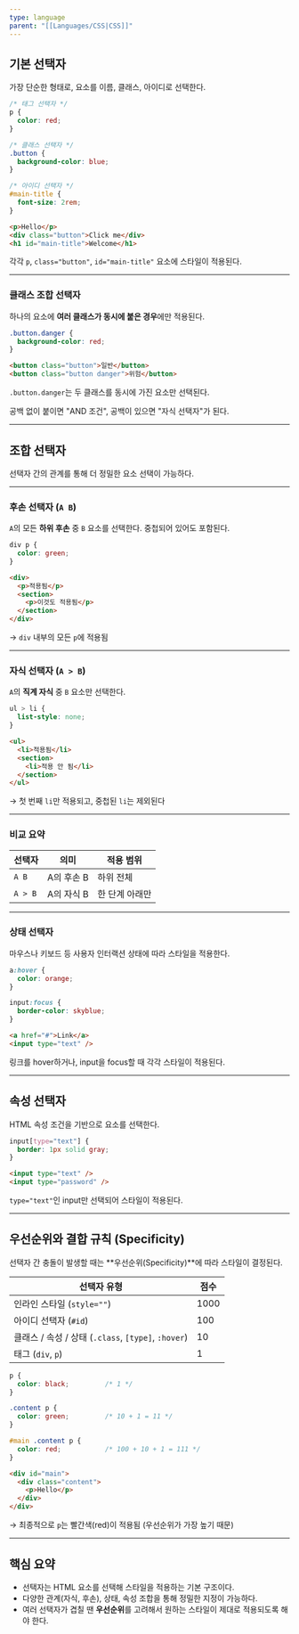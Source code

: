 ```yaml
---
type: language
parent: "[[Languages/CSS|CSS]]"
---
```

## 기본 선택자

가장 단순한 형태로, 요소를 이름, 클래스, 아이디로 선택한다.

```css
/* 태그 선택자 */
p {
  color: red;
}

/* 클래스 선택자 */
.button {
  background-color: blue;
}

/* 아이디 선택자 */
#main-title {
  font-size: 2rem;
}

```

```html
<p>Hello</p>
<div class="button">Click me</div>
<h1 id="main-title">Welcome</h1>

```

각각 `p`, `class="button"`, `id="main-title"` 요소에 스타일이 적용된다.

---

### 클래스 조합 선택자

하나의 요소에 **여러 클래스가 동시에 붙은 경우**에만 적용된다.

```css
.button.danger {
  background-color: red;
}

```

```html
<button class="button">일반</button>
<button class="button danger">위험</button>

```

`.button.danger`는 두 클래스를 동시에 가진 요소만 선택된다.

공백 없이 붙이면 "AND 조건", 공백이 있으면 "자식 선택자"가 된다.

---

## 조합 선택자

선택자 간의 관계를 통해 더 정밀한 요소 선택이 가능하다.

---

### 후손 선택자 (`A B`)

`A`의 모든 **하위 후손** 중 `B` 요소를 선택한다. 중첩되어 있어도 포함된다.

```css
div p {
  color: green;
}

```

```html
<div>
  <p>적용됨</p>
  <section>
    <p>이것도 적용됨</p>
  </section>
</div>

```

→ `div` 내부의 모든 `p`에 적용됨

---

### 자식 선택자 (`A > B`)

`A`의 **직계 자식** 중 `B` 요소만 선택한다.

```css
ul > li {
  list-style: none;
}

```

```html
<ul>
  <li>적용됨</li>
  <section>
    <li>적용 안 됨</li>
  </section>
</ul>

```

→ 첫 번째 `li`만 적용되고, 중첩된 `li`는 제외된다

---

### 비교 요약

|선택자|의미|적용 범위|
|---|---|---|
|`A B`|A의 후손 B|하위 전체|
|`A > B`|A의 자식 B|한 단계 아래만|

---

### 상태 선택자

마우스나 키보드 등 사용자 인터랙션 상태에 따라 스타일을 적용한다.

```css
a:hover {
  color: orange;
}

input:focus {
  border-color: skyblue;
}

```

```html
<a href="#">Link</a>
<input type="text" />

```

링크를 hover하거나, input을 focus할 때 각각 스타일이 적용된다.

---

## 속성 선택자

HTML 속성 조건을 기반으로 요소를 선택한다.

```css
input[type="text"] {
  border: 1px solid gray;
}

```

```html
<input type="text" />
<input type="password" />

```

`type="text"`인 input만 선택되어 스타일이 적용된다.

---

## 우선순위와 결합 규칙 (Specificity)

선택자 간 충돌이 발생할 때는 **우선순위(Specificity)**에 따라 스타일이 결정된다.

|선택자 유형|점수|
|---|---|
|인라인 스타일 (`style=""`)|1000|
|아이디 선택자 (`#id`)|100|
|클래스 / 속성 / 상태 (`.class`, `[type]`, `:hover`)|10|
|태그 (`div`, `p`)|1|

```css
p {
  color: black;         /* 1 */
}

.content p {
  color: green;         /* 10 + 1 = 11 */
}

#main .content p {
  color: red;           /* 100 + 10 + 1 = 111 */
}

```

```html
<div id="main">
  <div class="content">
    <p>Hello</p>
  </div>
</div>

```

→ 최종적으로 `p`는 빨간색(red)이 적용됨 (우선순위가 가장 높기 때문)

---

## 핵심 요약

- 선택자는 HTML 요소를 선택해 스타일을 적용하는 기본 구조이다.
- 다양한 관계(자식, 후손), 상태, 속성 조합을 통해 정밀한 지정이 가능하다.
- 여러 선택자가 겹칠 땐 **우선순위**를 고려해서 원하는 스타일이 제대로 적용되도록 해야 한다.